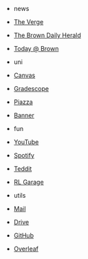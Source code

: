 - news
- [The Verge](https://www.theverge.com/)
- [The Brown Daily Herald](https://www.browndailyherald.com/)
- [Today @ Brown](https://today.brown.edu/)


- uni
- [Canvas](https://canvas.brown.edu/)
- [Gradescope](https://www.gradescope.com/)
- [Piazza](https://piazza.com/)
- [Banner](https://selfservice.brown.edu/)


- fun
- [YouTube](https://www.youtube.com/)
- [Spotify](https://open.spotify.com/)
- [Teddit](https://teddit.net/)
- [RL Garage](https://rocket-league.com/trading)


- utils
- [Mail](https://mail.google.com/)
- [Drive](https://drive.google.com/)
- [GitHub](https://github.com/)
- [Overleaf](https://www.overleaf.com/)
